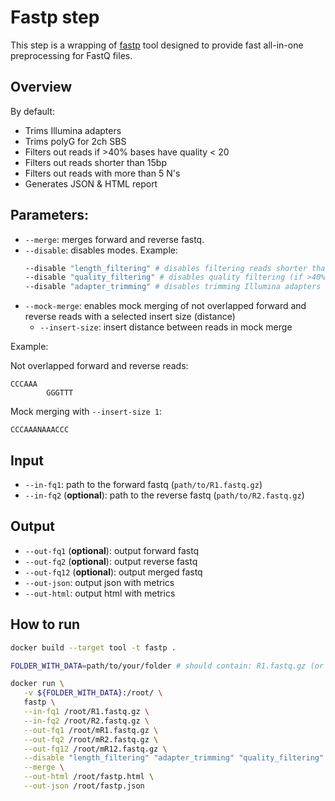 # Fastp step

This step is a wrapping of [fastp](https://github.com/OpenGene/fastp) tool designed to provide fast all-in-one preprocessing for FastQ files.

## Overview

By default:
* Trims Illumina adapters
* Trims polyG for 2ch SBS
* Filters out reads if >40% bases have quality < 20
* Filters out reads shorter than 15bp
* Filters out reads with more than 5 N's
* Generates JSON & HTML report

## Parameters:
* `--merge`: merges forward and reverse fastq.
* `--disable`: disables modes. Example:
    ```bash
    --disable "length_filtering" # disables filtering reads shorter than 15bp
    --disable "quality_filtering" # disables quality filtering (if >40% bases have quality <20)
    --disable "adapter_trimming" # disables trimming Illumina adapters
    ```
* `--mock-merge`: enables mock merging of not overlapped forward and reverse reads with a selected insert size (distance)
    * `--insert-size`: insert distance between reads in mock merge 

Example:

Not overlapped forward and reverse reads:
```
CCCAAA
        GGGTTT
```
Mock merging with `--insert-size 1`:
```
CCCAAANAAACCC
```

## Input

  * `--in-fq1`: path to the forward fastq (`path/to/R1.fastq.gz`)
  * `--in-fq2` (**optional**): path to the reverse fastq (`path/to/R2.fastq.gz`)

## Output

  * `--out-fq1` (**optional**): output forward fastq
  * `--out-fq2` (**optional**): output reverse fastq
  * `--out-fq12` (**optional**): output merged fastq
  * `--out-json`: output json with metrics
  * `--out-html`: output html with metrics

## How to run

```bash
docker build --target tool -t fastp .

FOLDER_WITH_DATA=path/to/your/folder # should contain: R1.fastq.gz (or cR1.fastq.gz) and R2.fastq.gz (or cR2.fastq.gz)

docker run \
   -v ${FOLDER_WITH_DATA}:/root/ \
   fastp \
   --in-fq1 /root/R1.fastq.gz \
   --in-fq2 /root/R2.fastq.gz \
   --out-fq1 /root/mR1.fastq.gz \
   --out-fq2 /root/mR2.fastq.gz \
   --out-fq12 /root/mR12.fastq.gz \
   --disable "length_filtering" "adapter_trimming" "quality_filtering" \
   --merge \
   --out-html /root/fastp.html \
   --out-json /root/fastp.json
```
